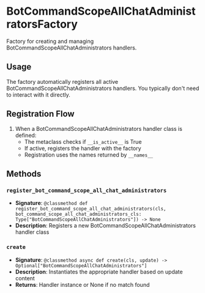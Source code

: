 # BotCommandScopeAllChatAdministratorsFactory

Factory for creating and managing BotCommandScopeAllChatAdministrators handlers.

## Usage

The factory automatically registers all active BotCommandScopeAllChatAdministrators handlers. 
You typically don't need to interact with it directly.

## Registration Flow

1. When a BotCommandScopeAllChatAdministrators handler class is defined:
   - The metaclass checks if `__is_active__` is True
   - If active, registers the handler with the factory
   - Registration uses the names returned by `__names__`

## Methods

### `register_bot_command_scope_all_chat_administrators`
- **Signature**: `@classmethod def register_bot_command_scope_all_chat_administrators(cls, bot_command_scope_all_chat_administrators_cls: Type["BotCommandScopeAllChatAdministrators"]) -> None`
- **Description**: Registers a new BotCommandScopeAllChatAdministrators handler class

### `create`
- **Signature**: `@classmethod async def create(cls, update) -> Optional["BotCommandScopeAllChatAdministrators"]`
- **Description**: Instantiates the appropriate handler based on update content
- **Returns**: Handler instance or None if no match found
